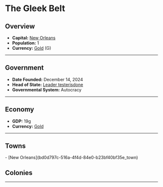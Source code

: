 <!--UNDEDITED FILE, remove this entire line if this file has been edited!-->
# <!--NAME-->The Gleek Belt<!--NAME-->

## Overview

- **Capital:** <!--CAPITAL_LINK-->[New Orleans](bd0d797c-516a-4f4d-84e0-b23bf40bf35e_town)<!--CAPITAL_LINK-->
- **Population:** <!--POPULATION-->1<!--POPULATION-->
- **Currency:** <!--CURRENCY_LINK-->[Gold](Gold_currency)<!--CURRENCY_LINK--> (<!--CURRENCY_ABV-->G<!--CURRENCY_ABV-->)

---

## Government

- **Date Founded:** <!--FOUNDED-->December 14, 2024<!--FOUNDED-->
- **Head of State:** <!--LEADER_TITLE_LINK-->[Leader testerisdone](testerisdone_user)<!--LEADER_TITLE_LINK-->
- **Governmental System:** <!--GOVERNMENT-->Autocracy<!--GOVERNMENT-->

---

## Economy

- **GDP:** <!--GDP-->19g<!--GDP-->
- **Currency:** <!--CURRENCY_LINK-->[Gold](Gold_currency)<!--CURRENCY_LINK-->

---

## Towns

<!--TOWNS-->- [New Orleans](bd0d797c-516a-4f4d-84e0-b23bf40bf35e_town)<!--TOWNS-->

## Colonies

<!--COLONIES--><!--COLONIES-->

---